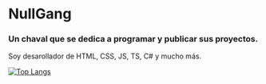 # NullGang

### Un chaval que se dedica a programar y publicar sus proyectos.

Soy desarollador de HTML, CSS, JS, TS, C# y mucho más.

[![Top Langs](https://github-readme-stats.vercel.app/api/top-langs/?username=nullgang&langs_count=8)](https://github.com/anuraghazra/github-readme-stats)
